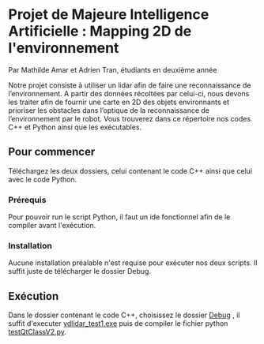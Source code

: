 # Projet de Majeure Intelligence Artificielle : Mapping 2D de l'environnement

Par Mathilde Amar et Adrien Tran, étudiants en deuxième année

Notre projet consiste à utiliser un lidar afin de faire une reconnaissance de l’environnement. A partir des données récoltées par celui-ci, nous devons les traiter afin de fournir une carte en 2D des objets environnants et prioriser les obstacles dans l’optique de la reconnaissance de l’environnement par le robot.
Vous trouverez dans ce répertoire nos codes C++ et Python ainsi que les exécutables.

## Pour commencer

Téléchargez les deux dossiers, celui contenant le code C++ ainsi que celui avec le code Python.

### Prérequis

Pour pouvoir run le script Python, il faut un ide fonctionnel afin de le compiler avant l'exécution.

### Installation

Aucune installation préalable n'est requise pour exécuter nos deux scripts. Il suffit juste de télécharger le dossier Debug.

## Exécution

Dans le dossier contenant le code C++, choisissez le dossier [Debug](Mapping2D/Debug/) , il suffit d'executer [ydlidar_test1.exe](Mapping2D/Debug/ydlidar_test1.exe) puis de compiler le fichier python [testQtClassV2.py](Mapping2D/Debug/testQTclassV2.py).

